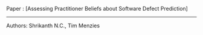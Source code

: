 Paper : [Assessing Practitioner Beliefs about Software Defect Prediction]
___
Authors: Shrikanth N.C., Tim Menzies
